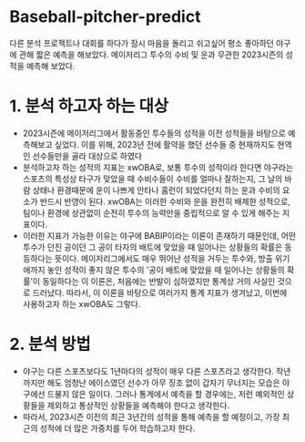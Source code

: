 # Baseball-pitcher-predict

다른 분석 프로젝트나 대회를 하다가 잠시 마음을 돌리고 쉬고싶어 평소 좋아하던 야구에 관해 짧은 예측을 해보았다.
메이저리그 투수의 수비 및 운과 무관한 2023시즌의 성적을 예측해 보았다.

# 1. 분석 하고자 하는 대상
* 2023시즌에 메이저리그에서 활동중인 투수들의 성적을 이전 성적들을 바탕으로 예측해보고 싶었다. 이를 위해, 2023년 전에 활약을 했던 선수들 중 현재까지도 현역인 선수들만을 골라 대상으로 하였다
* 분석하고자 하는 성적의 지표는 xwOBA로, 보통 투수의 성적이라 한다면 야구라는 스포츠의 특성상 타구가 맞았을 때 수비수들이 수비를 얼마나 잘하는지, 그 날의 바람 상태나 환경때문에 운이 나쁘게 안타나 홈런이 되었다던지 하는 운과 수비의 요소가 반드시 반영이 된다. xwOBA는 이러한 수비와 운을 완전히 배제한 성적으로, 팀이나 환경에 상관없이 순전히 투수의 능력만을 중립적으로 알 수 있게 해주는 지표이다.
* 이러한 지표가 가능한 이유는 야구에 BABIP이라는 이론이 존재하기 때문인데, 어떤 투수가 던진 공이던 그 공이 타자의 배트에 맞았을 때 일어나는 상황들의 확률은 동등하다는 뜻이다. 메이저리그에서도 매우 뛰어난 성적을 거두는 투수와, 방출 위기에까지 놓인 성적이 좋지 않은 투수의 '공이 배트에 맞았을 때 일어나는 상황들의 확률'이 동일하다는 이 이론은, 처음에는 반발이 심하였지만 통계상 거의 사실인 것으로 드러났다. 따라서, 이 이론을 바탕으로 여러가지 통계 지표가 생겨났고, 이번에 사용하고자 하는 xwOBA도 그렇다.

# 2. 분석 방법
* 야구는 다른 스포츠보다도 1년마다의 성적이 매우 다른 스포츠라고 생각한다. 작년까지만 해도 엄청난 에이스였던 선수가 아무 징조 없이 갑자기 무너지는 모습은 야구에선 드물지 않은 일이다. 그러나 통계에서 예측을 할 경우에는, 저런 예외적인 상황들을 제외하고 통상적인 상황들을 예측해야 한다고 생각한다. 
* 따라서, 2023시즌 이전의 최근 3년간의 성적을 통해 예측을 할 예정이고, 가장 최근의 성적에 더 많은 가중치를 두어 학습하고자 한다.
